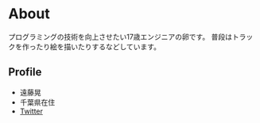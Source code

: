 # About

プログラミングの技術を向上させたい17歳エンジニアの卵です。
普段はトラックを作ったり絵を描いたりするなどしています。

## Profile

- 遠藤晃
- 千葉県在住
- [Twitter](https://twitter.com/akirahomie)
